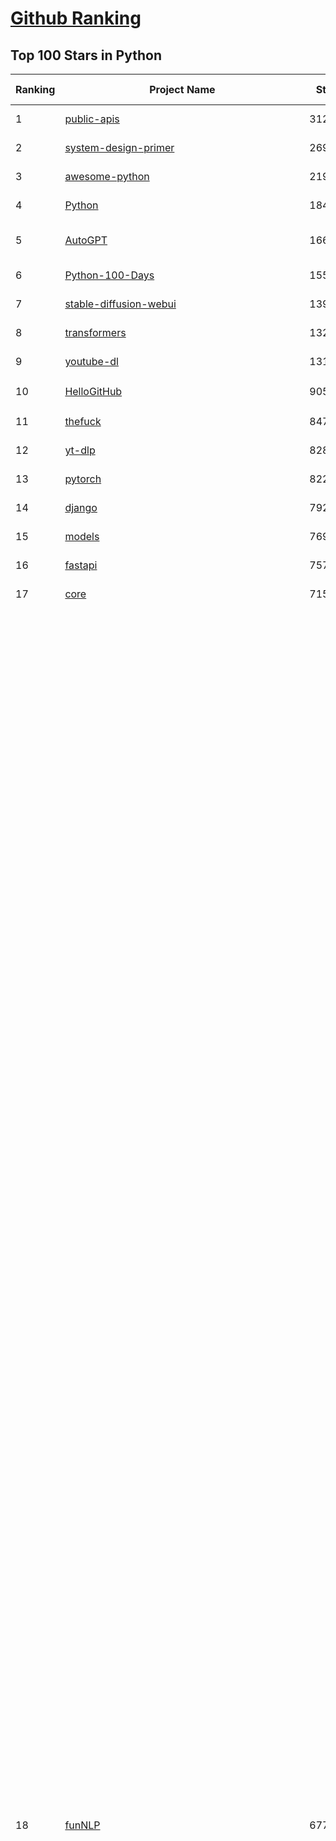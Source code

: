 [Github Ranking](../README.md)
==========

## Top 100 Stars in Python

| Ranking | Project Name | Stars | Forks | Language | Open Issues | Description | Last Commit |
| ------- | ------------ | ----- | ----- | -------- | ----------- | ----------- | ----------- |
| 1 | [public-apis](https://github.com/public-apis/public-apis) | 312595 | 33378 | Python | 18 | A collective list of free APIs | 2024-08-19T10:22:30Z |
| 2 | [system-design-primer](https://github.com/donnemartin/system-design-primer) | 269987 | 45591 | Python | 234 | Learn how to design large-scale systems. Prep for the system design interview.  Includes Anki flashcards. | 2024-08-07T10:09:11Z |
| 3 | [awesome-python](https://github.com/vinta/awesome-python) | 219056 | 24799 | Python | 0 | An opinionated list of awesome Python frameworks, libraries, software and resources. | 2024-08-11T17:10:18Z |
| 4 | [Python](https://github.com/TheAlgorithms/Python) | 184274 | 44330 | Python | 30 | All Algorithms implemented in Python | 2024-09-16T22:15:12Z |
| 5 | [AutoGPT](https://github.com/Significant-Gravitas/AutoGPT) | 166637 | 44091 | Python | 138 | AutoGPT is the vision of accessible AI for everyone, to use and to build on. Our mission is to provide the tools, so that you can focus on what matters. | 2024-09-19T08:48:35Z |
| 6 | [Python-100-Days](https://github.com/jackfrued/Python-100-Days) | 155054 | 52021 | Python | 532 | Python - 100天从新手到大师 | 2024-08-15T10:52:27Z |
| 7 | [stable-diffusion-webui](https://github.com/AUTOMATIC1111/stable-diffusion-webui) | 139799 | 26494 | Python | 2239 | Stable Diffusion web UI | 2024-09-09T04:52:14Z |
| 8 | [transformers](https://github.com/huggingface/transformers) | 132208 | 26333 | Python | 1049 | 🤗 Transformers: State-of-the-art Machine Learning for Pytorch, TensorFlow, and JAX. | 2024-09-19T09:02:15Z |
| 9 | [youtube-dl](https://github.com/ytdl-org/youtube-dl) | 131382 | 9956 | Python | 3709 | Command-line program to download videos from YouTube.com and other video sites | 2024-08-17T06:41:13Z |
| 10 | [HelloGitHub](https://github.com/521xueweihan/HelloGitHub) | 90561 | 9561 | Python | 140 | :octocat: 分享 GitHub 上有趣、入门级的开源项目。Share interesting, entry-level open source projects on GitHub. | 2024-09-10T12:40:06Z |
| 11 | [thefuck](https://github.com/nvbn/thefuck) | 84750 | 3423 | Python | 265 | Magnificent app which corrects your previous console command. | 2024-07-19T14:56:13Z |
| 12 | [yt-dlp](https://github.com/yt-dlp/yt-dlp) | 82823 | 6454 | Python | 1422 | A feature-rich command-line audio/video downloader | 2024-09-17T19:17:05Z |
| 13 | [pytorch](https://github.com/pytorch/pytorch) | 82246 | 22121 | Python | 13993 | Tensors and Dynamic neural networks in Python with strong GPU acceleration | 2024-09-19T08:31:41Z |
| 14 | [django](https://github.com/django/django) | 79228 | 31581 | Python | 0 | The Web framework for perfectionists with deadlines. | 2024-09-19T06:51:30Z |
| 15 | [models](https://github.com/tensorflow/models) | 76966 | 45788 | Python | 1070 | Models and examples built with TensorFlow | 2024-09-17T19:33:28Z |
| 16 | [fastapi](https://github.com/fastapi/fastapi) | 75749 | 6390 | Python | 39 | FastAPI framework, high performance, easy to learn, fast to code, ready for production | 2024-09-18T16:10:22Z |
| 17 | [core](https://github.com/home-assistant/core) | 71550 | 29909 | Python | 2245 | :house_with_garden: Open source home automation that puts local control and privacy first. | 2024-09-19T09:00:22Z |
| 18 | [funNLP](https://github.com/fighting41love/funNLP) | 67737 | 14411 | Python | 153 | 中英文敏感词、语言检测、中外手机/电话归属地/运营商查询、名字推断性别、手机号抽取、身份证抽取、邮箱抽取、中日文人名库、中文缩写库、拆字词典、词汇情感值、停用词、反动词表、暴恐词表、繁简体转换、英文模拟中文发音、汪峰歌词生成器、职业名称词库、同义词库、反义词库、否定词库、汽车品牌词库、汽车零件词库、连续英文切割、各种中文词向量、公司名字大全、古诗词库、IT词库、财经词库、成语词库、地名词库、历史名人词库、诗词词库、医学词库、饮食词库、法律词库、汽车词库、动物词库、中文聊天语料、中文谣言数据、百度中文问答数据集、句子相似度匹配算法集合、bert资源、文本生成&摘要相关工具、cocoNLP信息抽取工具、国内电话号码正则匹配、清华大学XLORE:中英文跨语言百科知识图谱、清华大学人工智能技术系列报告、自然语言生成、NLU太难了系列、自动对联数据及机器人、用户名黑名单列表、罪名法务名词及分类模型、微信公众号语料、cs224n深度学习自然语言处理课程、中文手写汉字识别、中文自然语言处理 语料/数据集、变量命名神器、分词语料库+代码、任务型对话英文数据集、ASR 语音数据集 + 基于深度学习的中文语音识别系统、笑声检测器、Microsoft多语言数字/单位/如日期时间识别包、中华新华字典数据库及api(包括常用歇后语、成语、词语和汉字)、文档图谱自动生成、SpaCy 中文模型、Common Voice语音识别数据集新版、神经网络关系抽取、基于bert的命名实体识别、关键词(Keyphrase)抽取包pke、基于医疗领域知识图谱的问答系统、基于依存句法与语义角色标注的事件三元组抽取、依存句法分析4万句高质量标注数据、cnocr：用来做中文OCR的Python3包、中文人物关系知识图谱项目、中文nlp竞赛项目及代码汇总、中文字符数据、speech-aligner: 从“人声语音”及其“语言文本”产生音素级别时间对齐标注的工具、AmpliGraph: 知识图谱表示学习(Python)库：知识图谱概念链接预测、Scattertext 文本可视化(python)、语言/知识表示工具：BERT & ERNIE、中文对比英文自然语言处理NLP的区别综述、Synonyms中文近义词工具包、HarvestText领域自适应文本挖掘工具（新词发现-情感分析-实体链接等）、word2word：(Python)方便易用的多语言词-词对集：62种语言/3,564个多语言对、语音识别语料生成工具：从具有音频/字幕的在线视频创建自动语音识别(ASR)语料库、构建医疗实体识别的模型（包含词典和语料标注）、单文档非监督的关键词抽取、Kashgari中使用gpt-2语言模型、开源的金融投资数据提取工具、文本自动摘要库TextTeaser: 仅支持英文、人民日报语料处理工具集、一些关于自然语言的基本模型、基于14W歌曲知识库的问答尝试--功能包括歌词接龙and已知歌词找歌曲以及歌曲歌手歌词三角关系的问答、基于Siamese bilstm模型的相似句子判定模型并提供训练数据集和测试数据集、用Transformer编解码模型实现的根据Hacker News文章标题自动生成评论、用BERT进行序列标记和文本分类的模板代码、LitBank：NLP数据集——支持自然语言处理和计算人文学科任务的100部带标记英文小说语料、百度开源的基准信息抽取系统、虚假新闻数据集、Facebook: LAMA语言模型分析，提供Transformer-XL/BERT/ELMo/GPT预训练语言模型的统一访问接口、CommonsenseQA：面向常识的英文QA挑战、中文知识图谱资料、数据及工具、各大公司内部里大牛分享的技术文档 PDF 或者 PPT、自然语言生成SQL语句（英文）、中文NLP数据增强（EDA）工具、英文NLP数据增强工具 、基于医药知识图谱的智能问答系统、京东商品知识图谱、基于mongodb存储的军事领域知识图谱问答项目、基于远监督的中文关系抽取、语音情感分析、中文ULMFiT-情感分析-文本分类-语料及模型、一个拍照做题程序、世界各国大规模人名库、一个利用有趣中文语料库 qingyun 训练出来的中文聊天机器人、中文聊天机器人seqGAN、省市区镇行政区划数据带拼音标注、教育行业新闻语料库包含自动文摘功能、开放了对话机器人-知识图谱-语义理解-自然语言处理工具及数据、中文知识图谱：基于百度百科中文页面-抽取三元组信息-构建中文知识图谱、masr: 中文语音识别-提供预训练模型-高识别率、Python音频数据增广库、中文全词覆盖BERT及两份阅读理解数据、ConvLab：开源多域端到端对话系统平台、中文自然语言处理数据集、基于最新版本rasa搭建的对话系统、基于TensorFlow和BERT的管道式实体及关系抽取、一个小型的证券知识图谱/知识库、复盘所有NLP比赛的TOP方案、OpenCLaP：多领域开源中文预训练语言模型仓库、UER：基于不同语料+编码器+目标任务的中文预训练模型仓库、中文自然语言处理向量合集、基于金融-司法领域(兼有闲聊性质)的聊天机器人、g2pC：基于上下文的汉语读音自动标记模块、Zincbase 知识图谱构建工具包、诗歌质量评价/细粒度情感诗歌语料库、快速转化「中文数字」和「阿拉伯数字」、百度知道问答语料库、基于知识图谱的问答系统、jieba_fast 加速版的jieba、正则表达式教程、中文阅读理解数据集、基于BERT等最新语言模型的抽取式摘要提取、Python利用深度学习进行文本摘要的综合指南、知识图谱深度学习相关资料整理、维基大规模平行文本语料、StanfordNLP 0.2.0：纯Python版自然语言处理包、NeuralNLP-NeuralClassifier：腾讯开源深度学习文本分类工具、端到端的封闭域对话系统、中文命名实体识别：NeuroNER vs. BertNER、新闻事件线索抽取、2019年百度的三元组抽取比赛：“科学空间队”源码、基于依存句法的开放域文本知识三元组抽取和知识库构建、中文的GPT2训练代码、ML-NLP - 机器学习(Machine Learning)NLP面试中常考到的知识点和代码实现、nlp4han:中文自然语言处理工具集(断句/分词/词性标注/组块/句法分析/语义分析/NER/N元语法/HMM/代词消解/情感分析/拼写检查、XLM：Facebook的跨语言预训练语言模型、用基于BERT的微调和特征提取方法来进行知识图谱百度百科人物词条属性抽取、中文自然语言处理相关的开放任务-数据集-当前最佳结果、CoupletAI - 基于CNN+Bi-LSTM+Attention 的自动对对联系统、抽象知识图谱、MiningZhiDaoQACorpus - 580万百度知道问答数据挖掘项目、brat rapid annotation tool: 序列标注工具、大规模中文知识图谱数据：1.4亿实体、数据增强在机器翻译及其他nlp任务中的应用及效果、allennlp阅读理解:支持多种数据和模型、PDF表格数据提取工具 、 Graphbrain：AI开源软件库和科研工具，目的是促进自动意义提取和文本理解以及知识的探索和推断、简历自动筛选系统、基于命名实体识别的简历自动摘要、中文语言理解测评基准，包括代表性的数据集&基准模型&语料库&排行榜、树洞 OCR 文字识别 、从包含表格的扫描图片中识别表格和文字、语声迁移、Python口语自然语言处理工具集(英文)、 similarity：相似度计算工具包，java编写、海量中文预训练ALBERT模型 、Transformers 2.0 、基于大规模音频数据集Audioset的音频增强 、Poplar：网页版自然语言标注工具、图片文字去除，可用于漫画翻译 、186种语言的数字叫法库、Amazon发布基于知识的人-人开放领域对话数据集 、中文文本纠错模块代码、繁简体转换 、 Python实现的多种文本可读性评价指标、类似于人名/地名/组织机构名的命名体识别数据集 、东南大学《知识图谱》研究生课程(资料)、. 英文拼写检查库 、 wwsearch是企业微信后台自研的全文检索引擎、CHAMELEON：深度学习新闻推荐系统元架构 、 8篇论文梳理BERT相关模型进展与反思、DocSearch：免费文档搜索引擎、 LIDA：轻量交互式对话标注工具 、aili - the fastest in-memory index in the East 东半球最快并发索引 、知识图谱车音工作项目、自然语言生成资源大全 、中日韩分词库mecab的Python接口库、中文文本摘要/关键词提取、汉字字符特征提取器 (featurizer)，提取汉字的特征（发音特征、字形特征）用做深度学习的特征、中文生成任务基准测评 、中文缩写数据集、中文任务基准测评 - 代表性的数据集-基准(预训练)模型-语料库-baseline-工具包-排行榜、PySS3：面向可解释AI的SS3文本分类器机器可视化工具 、中文NLP数据集列表、COPE - 格律诗编辑程序、doccano：基于网页的开源协同多语言文本标注工具 、PreNLP：自然语言预处理库、简单的简历解析器，用来从简历中提取关键信息、用于中文闲聊的GPT2模型：GPT2-chitchat、基于检索聊天机器人多轮响应选择相关资源列表(Leaderboards、Datasets、Papers)、(Colab)抽象文本摘要实现集锦(教程 、词语拼音数据、高效模糊搜索工具、NLP数据增广资源集、微软对话机器人框架 、 GitHub Typo Corpus：大规模GitHub多语言拼写错误/语法错误数据集、TextCluster：短文本聚类预处理模块 Short text cluster、面向语音识别的中文文本规范化、BLINK：最先进的实体链接库、BertPunc：基于BERT的最先进标点修复模型、Tokenizer：快速、可定制的文本词条化库、中文语言理解测评基准，包括代表性的数据集、基准(预训练)模型、语料库、排行榜、spaCy 医学文本挖掘与信息提取 、 NLP任务示例项目代码集、 python拼写检查库、chatbot-list - 行业内关于智能客服、聊天机器人的应用和架构、算法分享和介绍、语音质量评价指标(MOSNet, BSSEval, STOI, PESQ, SRMR)、 用138GB语料训练的法文RoBERTa预训练语言模型 、BERT-NER-Pytorch：三种不同模式的BERT中文NER实验、无道词典 - 有道词典的命令行版本，支持英汉互查和在线查询、2019年NLP亮点回顾、 Chinese medical dialogue data 中文医疗对话数据集 、最好的汉字数字(中文数字)-阿拉伯数字转换工具、 基于百科知识库的中文词语多词义/义项获取与特定句子词语语义消歧、awesome-nlp-sentiment-analysis - 情感分析、情绪原因识别、评价对象和评价词抽取、LineFlow：面向所有深度学习框架的NLP数据高效加载器、中文医学NLP公开资源整理 、MedQuAD：(英文)医学问答数据集、将自然语言数字串解析转换为整数和浮点数、Transfer Learning in Natural Language Processing (NLP) 、面向语音识别的中文/英文发音辞典、Tokenizers：注重性能与多功能性的最先进分词器、CLUENER 细粒度命名实体识别 Fine Grained Named Entity Recognition、 基于BERT的中文命名实体识别、中文谣言数据库、NLP数据集/基准任务大列表、nlp相关的一些论文及代码, 包括主题模型、词向量(Word Embedding)、命名实体识别(NER)、文本分类(Text Classificatin)、文本生成(Text Generation)、文本相似性(Text Similarity)计算等，涉及到各种与nlp相关的算法，基于keras和tensorflow 、Python文本挖掘/NLP实战示例、 Blackstone：面向非结构化法律文本的spaCy pipeline和NLP模型通过同义词替换实现文本“变脸” 、中文 预训练 ELECTREA 模型: 基于对抗学习 pretrain Chinese Model 、albert-chinese-ner - 用预训练语言模型ALBERT做中文NER 、基于GPT2的特定主题文本生成/文本增广、开源预训练语言模型合集、多语言句向量包、编码、标记和实现：一种可控高效的文本生成方法、 英文脏话大列表 、attnvis：GPT2、BERT等transformer语言模型注意力交互可视化、CoVoST：Facebook发布的多语种语音-文本翻译语料库，包括11种语言(法语、德语、荷兰语、俄语、西班牙语、意大利语、土耳其语、波斯语、瑞典语、蒙古语和中文)的语音、文字转录及英文译文、Jiagu自然语言处理工具 - 以BiLSTM等模型为基础，提供知识图谱关系抽取 中文分词 词性标注 命名实体识别 情感分析 新词发现 关键词 文本摘要 文本聚类等功能、用unet实现对文档表格的自动检测，表格重建、NLP事件提取文献资源列表 、 金融领域自然语言处理研究资源大列表、CLUEDatasetSearch - 中英文NLP数据集：搜索所有中文NLP数据集，附常用英文NLP数据集 、medical_NER - 中文医学知识图谱命名实体识别 、(哈佛)讲因果推理的免费书、知识图谱相关学习资料/数据集/工具资源大列表、Forte：灵活强大的自然语言处理pipeline工具集 、Python字符串相似性算法库、PyLaia：面向手写文档分析的深度学习工具包、TextFooler：针对文本分类/推理的对抗文本生成模块、Haystack：灵活、强大的可扩展问答(QA)框架、中文关键短语抽取工具 | 2024-05-10T07:38:24Z |
| 19 | [whisper](https://github.com/openai/whisper) | 67702 | 7993 | Python | 0 | Robust Speech Recognition via Large-Scale Weak Supervision | 2024-09-10T17:43:22Z |
| 20 | [flask](https://github.com/pallets/flask) | 67598 | 16152 | Python | 6 | The Python micro framework for building web applications. | 2024-09-01T16:04:17Z |
| 21 | [devops-exercises](https://github.com/bregman-arie/devops-exercises) | 65917 | 14697 | Python | 29 | Linux, Jenkins, AWS, SRE, Prometheus, Docker, Python, Ansible, Git, Kubernetes, Terraform, OpenStack, SQL, NoSQL, Azure, GCP, DNS, Elastic, Network, Virtualization. DevOps Interview Questions | 2024-08-31T08:15:03Z |
| 22 | [awesome-machine-learning](https://github.com/josephmisiti/awesome-machine-learning) | 65415 | 14584 | Python | 1 | A curated list of awesome Machine Learning frameworks, libraries and software. | 2024-08-07T17:16:24Z |
| 23 | [gpt_academic](https://github.com/binary-husky/gpt_academic) | 64072 | 7917 | Python | 327 | 为GPT/GLM等LLM大语言模型提供实用化交互接口，特别优化论文阅读/润色/写作体验，模块化设计，支持自定义快捷按钮&函数插件，支持Python和C++等项目剖析&自译解功能，PDF/LaTex论文翻译&总结功能，支持并行问询多种LLM模型，支持chatglm3等本地模型。接入通义千问, deepseekcoder, 讯飞星火, 文心一言, llama2, rwkv, claude2, moss等。 | 2024-09-16T09:56:44Z |
| 24 | [ansible](https://github.com/ansible/ansible) | 62405 | 23814 | Python | 522 | Ansible is a radically simple IT automation platform that makes your applications and systems easier to deploy and maintain. Automate everything from code deployment to network configuration to cloud management, in a language that approaches plain English, using SSH, with no agents to install on remote systems. https://docs.ansible.com. | 2024-09-18T19:07:21Z |
| 25 | [cpython](https://github.com/python/cpython) | 62378 | 29957 | Python | 7144 | The Python programming language | 2024-09-19T08:30:20Z |
| 26 | [manim](https://github.com/3b1b/manim) | 62005 | 5768 | Python | 412 | Animation engine for explanatory math videos | 2024-09-06T18:03:38Z |
| 27 | [keras](https://github.com/keras-team/keras) | 61629 | 19420 | Python | 223 | Deep Learning for humans | 2024-09-18T21:21:11Z |
| 28 | [d2l-zh](https://github.com/d2l-ai/d2l-zh) | 61471 | 10866 | Python | 0 | 《动手学深度学习》：面向中文读者、能运行、可讨论。中英文版被70多个国家的500多所大学用于教学。 | 2024-07-30T09:32:19Z |
| 29 | [PayloadsAllTheThings](https://github.com/swisskyrepo/PayloadsAllTheThings) | 60069 | 14466 | Python | 0 | A list of useful payloads and bypass for Web Application Security and Pentest/CTF | 2024-09-16T16:06:59Z |
| 30 | [gpt4free](https://github.com/xtekky/gpt4free) | 60022 | 13220 | Python | 15 | The official gpt4free repository \| various collection of powerful language models | 2024-09-15T22:40:40Z |
| 31 | [scikit-learn](https://github.com/scikit-learn/scikit-learn) | 59448 | 25267 | Python | 1548 | scikit-learn: machine learning in Python | 2024-09-19T08:59:41Z |
| 32 | [sherlock](https://github.com/sherlock-project/sherlock) | 58503 | 6725 | Python | 91 | Hunt down social media accounts by username across social networks | 2024-08-30T05:21:09Z |
| 33 | [screenshot-to-code](https://github.com/abi/screenshot-to-code) | 56202 | 6907 | Python | 54 | Drop in a screenshot and convert it to clean code (HTML/Tailwind/React/Vue) | 2024-09-17T15:45:56Z |
| 34 | [llama](https://github.com/meta-llama/llama) | 55514 | 9471 | Python | 328 | Inference code for Llama models | 2024-08-18T07:07:28Z |
| 35 | [localstack](https://github.com/localstack/localstack) | 54169 | 3915 | Python | 302 | 💻 A fully functional local AWS cloud stack. Develop and test your cloud & Serverless apps offline | 2024-09-19T08:56:18Z |
| 36 | [annotated_deep_learning_paper_implementations](https://github.com/labmlai/annotated_deep_learning_paper_implementations) | 53973 | 5581 | Python | 28 | 🧑‍🏫 60+ Implementations/tutorials of deep learning papers with side-by-side notes 📝; including transformers (original, xl, switch, feedback, vit, ...), optimizers (adam, adabelief, sophia, ...), gans(cyclegan, stylegan2, ...), 🎮 reinforcement learning (ppo, dqn), capsnet, distillation, ... 🧠 | 2024-08-24T09:18:59Z |
| 37 | [private-gpt](https://github.com/zylon-ai/private-gpt) | 53618 | 7206 | Python | 213 | Interact with your documents using the power of GPT, 100% privately, no data leaks | 2024-09-16T14:43:39Z |
| 38 | [face_recognition](https://github.com/ageitgey/face_recognition) | 52892 | 13439 | Python | 753 | The world's simplest facial recognition api for Python and the command line | 2024-08-21T06:22:36Z |
| 39 | [scrapy](https://github.com/scrapy/scrapy) | 52414 | 10478 | Python | 447 | Scrapy, a fast high-level web crawling & scraping framework for Python. | 2024-09-10T07:01:37Z |
| 40 | [open-interpreter](https://github.com/OpenInterpreter/open-interpreter) | 52232 | 4611 | Python | 188 | A natural language interface for computers | 2024-09-18T20:46:28Z |
| 41 | [Real-Time-Voice-Cloning](https://github.com/CorentinJ/Real-Time-Voice-Cloning) | 52163 | 8728 | Python | 192 | Clone a voice in 5 seconds to generate arbitrary speech in real-time | 2024-08-14T19:54:03Z |
| 42 | [gpt-engineer](https://github.com/gpt-engineer-org/gpt-engineer) | 52019 | 6770 | Python | 9 | Platform to experiment with the AI Software Engineer. Terminal based. NOTE: Very different from https://gptengineer.app | 2024-09-12T13:16:33Z |
| 43 | [requests](https://github.com/psf/requests) | 51999 | 9292 | Python | 177 | A simple, yet elegant, HTTP library. | 2024-09-02T17:37:47Z |
| 44 | [faceswap](https://github.com/deepfakes/faceswap) | 51574 | 13146 | Python | 21 | Deepfakes Software For All | 2024-08-17T00:29:36Z |
| 45 | [ComfyUI](https://github.com/comfyanonymous/ComfyUI) | 50944 | 5346 | Python | 1670 | The most powerful and modular diffusion model GUI, api and backend with a graph/nodes interface. | 2024-09-19T08:40:14Z |
| 46 | [you-get](https://github.com/soimort/you-get) | 50203 | 9409 | Python | 0 | :arrow_double_down: Dumb downloader that scrapes the web | 2024-08-19T20:29:59Z |
| 47 | [yolov5](https://github.com/ultralytics/yolov5) | 49712 | 16117 | Python | 102 | YOLOv5 🚀 in PyTorch > ONNX > CoreML > TFLite | 2024-09-18T11:20:17Z |
| 48 | [grok-1](https://github.com/xai-org/grok-1) | 49422 | 8327 | Python | 72 | Grok open release | 2024-08-30T04:17:25Z |
| 49 | [openpilot](https://github.com/commaai/openpilot) | 49256 | 8984 | Python | 133 | openpilot is an operating system for robotics. Currently, it upgrades the driver assistance system in 275+ supported cars. | 2024-09-19T08:07:55Z |
| 50 | [hackingtool](https://github.com/Z4nzu/hackingtool) | 49112 | 5298 | Python | 61 | ALL IN ONE Hacking Tool For Hackers | 2024-07-31T13:30:04Z |
| 51 | [rich](https://github.com/Textualize/rich) | 48921 | 1710 | Python | 162 | Rich is a Python library for rich text and beautiful formatting in the terminal. | 2024-09-11T13:43:26Z |
| 52 | [professional-programming](https://github.com/charlax/professional-programming) | 46239 | 3707 | Python | 4 | A collection of learning resources for curious software engineers | 2024-09-16T01:55:59Z |
| 53 | [big-list-of-naughty-strings](https://github.com/minimaxir/big-list-of-naughty-strings) | 46141 | 2126 | Python | 67 | The Big List of Naughty Strings is a list of strings which have a high probability of causing issues when used as user-input data. | 2024-04-18T03:26:59Z |
| 54 | [MetaGPT](https://github.com/geekan/MetaGPT) | 43650 | 5200 | Python | 308 | 🌟 The Multi-Agent Framework: First AI Software Company, Towards Natural Language Programming | 2024-08-21T06:12:26Z |
| 55 | [pandas](https://github.com/pandas-dev/pandas) | 43292 | 17797 | Python | 3507 | Flexible and powerful data analysis / manipulation library for Python, providing labeled data structures similar to R data.frame objects, statistical functions, and much more | 2024-09-19T00:02:31Z |
| 56 | [PaddleOCR](https://github.com/PaddlePaddle/PaddleOCR) | 42723 | 7675 | Python | 122 | Awesome multilingual OCR toolkits based on PaddlePaddle (practical ultra lightweight OCR system, support 80+ languages recognition, provide data annotation and synthesis tools, support training and deployment among server, mobile, embedded and IoT devices) | 2024-09-13T04:53:09Z |
| 57 | [30-Days-Of-Python](https://github.com/Asabeneh/30-Days-Of-Python) | 41214 | 7874 | Python | 68 | 30 days of Python programming challenge is a step-by-step guide to learn the Python programming language in 30 days. This challenge may take more than100 days, follow your own pace.  These videos may help too: https://www.youtube.com/channel/UC7PNRuno1rzYPb1xLa4yktw | 2024-08-17T23:00:53Z |
| 58 | [ChatGLM-6B](https://github.com/THUDM/ChatGLM-6B) | 40412 | 5186 | Python | 547 | ChatGLM-6B: An Open Bilingual Dialogue Language Model \| 开源双语对话语言模型 | 2024-06-27T04:05:25Z |
| 59 | [Fooocus](https://github.com/lllyasviel/Fooocus) | 40213 | 5579 | Python | 169 | Focus on prompting and generating | 2024-08-21T01:49:14Z |
| 60 | [python-patterns](https://github.com/faif/python-patterns) | 40210 | 6928 | Python | 10 | A collection of design patterns/idioms in Python | 2024-09-05T20:53:59Z |
| 61 | [text-generation-webui](https://github.com/oobabooga/text-generation-webui) | 39598 | 5205 | Python | 216 | A Gradio web UI for Large Language Models. | 2024-09-16T20:20:39Z |
| 62 | [ailearning](https://github.com/apachecn/ailearning) | 39119 | 11415 | Python | 2 | AiLearning：数据分析+机器学习实战+线性代数+PyTorch+NLTK+TF2 | 2024-03-04T02:15:13Z |
| 63 | [ColossalAI](https://github.com/hpcaitech/ColossalAI) | 38623 | 4331 | Python | 388 | Making large AI models cheaper, faster and more accessible | 2024-09-19T02:53:34Z |
| 64 | [black](https://github.com/psf/black) | 38613 | 2431 | Python | 354 | The uncompromising Python code formatter | 2024-09-16T07:10:34Z |
| 65 | [sentry](https://github.com/getsentry/sentry) | 38587 | 4131 | Python | 2616 | Developer-first error tracking and performance monitoring | 2024-09-19T08:54:42Z |
| 66 | [stablediffusion](https://github.com/Stability-AI/stablediffusion) | 38458 | 4966 | Python | 232 | High-Resolution Image Synthesis with Latent Diffusion Models | 2024-08-09T12:30:53Z |
| 67 | [cheat.sh](https://github.com/chubin/cheat.sh) | 38148 | 1779 | Python | 119 | the only cheat sheet you need | 2024-06-22T19:07:48Z |
| 68 | [Deep-Learning-Papers-Reading-Roadmap](https://github.com/floodsung/Deep-Learning-Papers-Reading-Roadmap) | 37962 | 7300 | Python | 48 | Deep Learning papers reading roadmap for anyone who are eager to learn this amazing tech! | 2022-11-27T13:18:32Z |
| 69 | [bert](https://github.com/google-research/bert) | 37858 | 9561 | Python | 789 | TensorFlow code and pre-trained models for BERT | 2024-07-23T23:39:41Z |
| 70 | [odoo](https://github.com/odoo/odoo) | 37483 | 24390 | Python | 2785 | Odoo. Open Source Apps To Grow Your Business. | 2024-09-19T08:44:00Z |
| 71 | [Open-Assistant](https://github.com/LAION-AI/Open-Assistant) | 36946 | 3226 | Python | 224 | OpenAssistant is a chat-based assistant that understands tasks, can interact with third-party systems, and retrieve information dynamically to do so. | 2024-08-17T01:55:35Z |
| 72 | [diagrams](https://github.com/mingrammer/diagrams) | 36857 | 2392 | Python | 307 | :art: Diagram as Code for prototyping cloud system architectures | 2024-07-21T16:09:26Z |
| 73 | [interview_internal_reference](https://github.com/0voice/interview_internal_reference) | 36532 | 9433 | Python | 27 | 2023年最新总结，阿里，腾讯，百度，美团，头条等技术面试题目，以及答案，专家出题人分析汇总。 | 2024-05-20T12:04:02Z |
| 74 | [FastChat](https://github.com/lm-sys/FastChat) | 36477 | 4491 | Python | 755 | An open platform for training, serving, and evaluating large language models. Release repo for Vicuna and Chatbot Arena. | 2024-09-17T00:32:23Z |
| 75 | [airflow](https://github.com/apache/airflow) | 36363 | 14104 | Python | 932 | Apache Airflow - A platform to programmatically author, schedule, and monitor workflows | 2024-09-19T07:21:33Z |
| 76 | [nanoGPT](https://github.com/karpathy/nanoGPT) | 36268 | 5668 | Python | 212 | The simplest, fastest repository for training/finetuning medium-sized GPTs. | 2024-08-19T10:49:32Z |
| 77 | [python-cheatsheet](https://github.com/gto76/python-cheatsheet) | 36124 | 6447 | Python | 5 | Comprehensive Python Cheatsheet | 2024-09-13T15:20:03Z |
| 78 | [quivr](https://github.com/QuivrHQ/quivr) | 35988 | 3496 | Python | 107 | Open-source RAG Framework for building GenAI Second Brains 🧠  Build productivity assistant (RAG) ⚡️🤖 Chat with your docs (PDF, CSV, ...)  & apps using Langchain, GPT 3.5 / 4 turbo, Private, Anthropic, VertexAI, Ollama, LLMs, Groq  that you can share with users !  Efficient retrieval augmented generation framework | 2024-09-19T08:36:53Z |
| 79 | [mitmproxy](https://github.com/mitmproxy/mitmproxy) | 35965 | 3993 | Python | 316 | An interactive TLS-capable intercepting HTTP proxy for penetration testers and software developers. | 2024-09-19T07:52:47Z |
| 80 | [wtfpython](https://github.com/satwikkansal/wtfpython) | 35667 | 2651 | Python | 72 | What the f*ck Python? 😱 | 2024-06-13T13:18:00Z |
| 81 | [DragGAN](https://github.com/XingangPan/DragGAN) | 35645 | 3443 | Python | 142 | Official Code for DragGAN (SIGGRAPH 2023) | 2024-05-18T17:51:40Z |
| 82 | [GFPGAN](https://github.com/TencentARC/GFPGAN) | 35551 | 5889 | Python | 345 | GFPGAN aims at developing Practical Algorithms for Real-world Face Restoration. | 2024-07-26T18:44:02Z |
| 83 | [llama_index](https://github.com/run-llama/llama_index) | 35485 | 5006 | Python | 579 | LlamaIndex is a data framework for your LLM applications | 2024-09-19T05:59:45Z |
| 84 | [Deep-Live-Cam](https://github.com/hacksider/Deep-Live-Cam) | 35284 | 4994 | Python | 235 | real time face swap and one-click video deepfake with only a single image | 2024-09-19T07:55:05Z |
| 85 | [MockingBird](https://github.com/babysor/MockingBird) | 34947 | 5190 | Python | 465 | 🚀AI拟声: 5秒内克隆您的声音并生成任意语音内容 Clone a voice in 5 seconds to generate arbitrary speech in real-time | 2024-08-29T09:52:56Z |
| 86 | [DeepSpeed](https://github.com/microsoft/DeepSpeed) | 34783 | 4051 | Python | 990 | DeepSpeed is a deep learning optimization library that makes distributed training and inference easy, efficient, and effective. | 2024-09-18T21:56:00Z |
| 87 | [streamlit](https://github.com/streamlit/streamlit) | 34626 | 3001 | Python | 909 | Streamlit — A faster way to build and share data apps. | 2024-09-19T06:46:16Z |
| 88 | [TaskMatrix](https://github.com/chenfei-wu/TaskMatrix) | 34517 | 3315 | Python | 218 | None | 2024-01-06T02:41:20Z |
| 89 | [gym](https://github.com/openai/gym) | 34501 | 8594 | Python | 101 | A toolkit for developing and comparing reinforcement learning algorithms. | 2024-05-02T16:09:06Z |
| 90 | [12306](https://github.com/testerSunshine/12306) | 33786 | 9792 | Python | 225 | 12306智能刷票，订票 | 2023-04-02T03:19:43Z |
| 91 | [shadowsocks](https://github.com/shadowsocks/shadowsocks) | 33557 | 18616 | Python | 0 | None | 2024-04-01T09:07:32Z |
| 92 | [HanLP](https://github.com/hankcs/HanLP) | 33529 | 10000 | Python | 9 | 中文分词 词性标注 命名实体识别 依存句法分析 成分句法分析 语义依存分析 语义角色标注 指代消解 风格转换 语义相似度 新词发现 关键词短语提取 自动摘要 文本分类聚类 拼音简繁转换 自然语言处理 | 2024-09-08T00:16:16Z |
| 93 | [TTS](https://github.com/coqui-ai/TTS) | 33506 | 4079 | Python | 72 | 🐸💬 - a deep learning toolkit for Text-to-Speech, battle-tested in research and production | 2024-08-16T12:07:14Z |
| 94 | [cli](https://github.com/httpie/cli) | 33413 | 3674 | Python | 161 | 🥧 HTTPie CLI  — modern, user-friendly command-line HTTP client for the API era. JSON support, colors, sessions, downloads, plugins & more. | 2024-08-21T02:27:13Z |
| 95 | [jieba](https://github.com/fxsjy/jieba) | 33107 | 6723 | Python | 624 | 结巴中文分词 | 2024-08-21T09:23:45Z |
| 96 | [ray](https://github.com/ray-project/ray) | 33086 | 5597 | Python | 3508 | Ray is a unified framework for scaling AI and Python applications. Ray consists of a core distributed runtime and a set of AI Libraries for accelerating ML workloads. | 2024-09-19T01:43:28Z |
| 97 | [WeChatMsg](https://github.com/LC044/WeChatMsg) | 33083 | 3483 | Python | 53 | 提取微信聊天记录，将其导出成HTML、Word、Excel文档永久保存，对聊天记录进行分析生成年度聊天报告，用聊天数据训练专属于个人的AI聊天助手 | 2024-07-20T03:54:01Z |
| 98 | [XX-Net](https://github.com/XX-net/XX-Net) | 32998 | 7701 | Python | 7894 | A proxy tool to bypass GFW. | 2024-06-11T04:53:12Z |
| 99 | [GPT-SoVITS](https://github.com/RVC-Boss/GPT-SoVITS) | 32706 | 3768 | Python | 539 | 1 min voice data can also be used to train a good TTS model! (few shot voice cloning) | 2024-09-17T07:09:58Z |
| 100 | [ccxt](https://github.com/ccxt/ccxt) | 32517 | 7469 | Python | 808 | A JavaScript / TypeScript / Python / C# / PHP cryptocurrency trading API with support for more than 100 bitcoin/altcoin exchanges | 2024-09-19T08:37:49Z |

